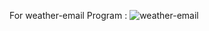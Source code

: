 For weather-email Program :
![weather-email](https://user-images.githubusercontent.com/72155617/132130722-c01d5f57-0791-4e0a-9f8d-db24cdf1ac93.jpg)

